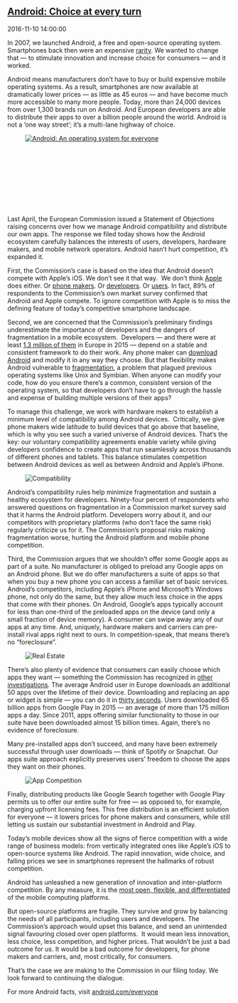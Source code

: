 ## [Android: Choice at every turn](https://www.blog.google/around-the-globe/google-europe/android-choice-competition-response-europe/)
2016-11-10 14:00:00
<html><head></head><body><div class="block-paragraph"><div class="rich-text"><p>In 2007, we launched Android, a free and open-source operating system. Smartphones back then were an expensive <a href="http://appleinsider.com/articles/07/07/02/apples_iphone_an_initial_but_in_depth_review">rarity</a>. We wanted to change that — to stimulate innovation and increase choice for consumers — and it worked.</p>Android means manufacturers don’t have to buy or build expensive mobile operating systems. As a result, smartphones are now available at dramatically lower prices — as little as 45 euros — and have become much more accessible to many more people. Today, more than 24,000 devices from over 1,300 brands run on Android. And European developers are able to distribute their apps to over a billion people around the world. Android is not a ‘one way street’; it’s a multi-lane highway of choice.</div></div><div class="block-video"><div class="h-c-page h-c-page--mobile-full-bleed"><div class="h-c-grid"><div class="h-c-grid__col h-c-grid__col-l--12 "><div class="article-module article-video "><figure><a class="h-c-video h-c-video--marquee" data-glue-modal-disabled-on-mobile="true" data-glue-modal-trigger="uni-modal-mkPbSchORnU-" href="https://youtube.com/watch?v=mkPbSchORnU"><img alt="Android: An operating system for everyone" src="//img.youtube.com/vi/mkPbSchORnU/maxresdefault.jpg"/><svg class="h-c-video__play h-c-icon h-c-icon--color-white" role="img"><use xlink:href="#mi-youtube-icon"></use></svg></a></figure></div></div></div></div><div class="h-c-modal--video" data-glue-modal="uni-modal-mkPbSchORnU-" data-glue-modal-close-label="Close Dialog"><a class="glue-yt-video" data-glue-yt-video-autoplay="true" data-glue-yt-video-height="99%" data-glue-yt-video-vid="mkPbSchORnU" data-glue-yt-video-width="100%" href="https://youtube.com/watch?v=mkPbSchORnU" ng-cloak=""></a></div></div><div class="block-paragraph"><div class="rich-text"><p>Last April, the European Commission issued a Statement of Objections raising concerns over how we manage Android compatibility and distribute our own apps. The response we filed today shows how the Android ecosystem carefully balances the interests of users, developers, hardware makers, and mobile network operators. Android hasn’t hurt competition, it’s expanded it.</p><p></p><p>First, the Commission’s case is based on the idea that Android doesn’t compete with Apple’s iOS. We don’t see it that way.  We don’t think <a href="http://www.macworld.com/article/2998392/ios/tim-cook-says-30-percent-of-iphone-buyers-are-switching-from-android.html">Apple</a> does either. Or <a href="http://www.samsung.com/my/discover/mobile_devices/10-things-the-new-samsung-galaxy-s7-can-do-that-the-iphone-can-t/">phone makers</a>. Or <a href="http://www.androidauthority.com/developing-for-android-vs-ios-697304/">developers</a>. Or <a href="http://money.cnn.com/interactive/technology/iphone-android-comparison/">users</a>. In fact, 89% of respondents to the Commission’s own market survey confirmed that Android and Apple compete. To ignore competition with Apple is to miss the defining feature of today’s competitive smartphone landscape.  </p><p>Second, we are concerned that the Commission’s preliminary findings underestimate the importance of developers and the dangers of fragmentation in a mobile ecosystem.  Developers — and there were at least <a href="https://www.visionmobile.com/reports/mobile-developer-population-forecasts-2016">1.3 million of them</a> in Europe in 2015 — depend on a stable and consistent framework to do their work. Any phone maker can <a href="https://source.android.com/">download Android</a> and modify it in any way they choose. But that flexibility makes Android vulnerable to <a href="http://opensignal.com/reports/2015/08/android-fragmentation/">fragmentation</a>, a problem that plagued previous operating systems like Unix and Symbian. When anyone can modify your code, how do you ensure there’s a common, consistent version of the operating system, so that developers don’t have to go through the hassle and expense of building multiple versions of their apps?</p><p>To manage this challenge, we work with hardware makers to establish a minimum level of compatibility among Android devices.  Critically, we give phone makers wide latitude to build devices that go above that baseline, which is why you see such a varied universe of Android devices. That’s the key: our voluntary compatibility agreements enable variety while giving developers confidence to create apps that run seamlessly across thousands of different phones and tablets. This balance stimulates competition between Android devices as well as between Android and Apple’s iPhone.</p></div></div><div class="block-image_full_width"><figure class="article-image--full article-module "><img alt="Compatibility" src="https://storage.googleapis.com/gweb-uniblog-publish-prod/original_images/Compatibility.gif"/></figure></div><div class="block-paragraph"><div class="rich-text"><p>Android’s compatibility rules help minimize fragmentation and sustain a healthy ecosystem for developers. Ninety-four percent of respondents who answered questions on fragmentation in a Commission market survey said that it harms the Android platform. Developers worry about it, and our competitors with proprietary platforms (who don’t face the same risk) regularly criticize us for it. The Commission’s proposal risks making fragmentation worse, hurting the Android platform and mobile phone competition.</p><p>Third, the Commission argues that we shouldn’t offer some Google apps as part of a suite. No manufacturer is obliged to preload any Google apps on an Android phone. But we do offer manufacturers a suite of apps so that when you buy a new phone you can access a familiar set of basic services. Android’s competitors, including Apple’s iPhone and Microsoft’s Windows phone, not only do the same, but they allow much less choice in the apps that come with their phones. On Android, Google’s apps typically account for less than one-third of the preloaded apps on the device (and only a small fraction of device memory). A consumer can swipe away any of our apps at any time. And, uniquely, hardware makers and carriers can pre-install rival apps right next to ours. In competition-speak, that means there’s no “foreclosure”.</p></div></div><div class="block-image_full_width"><figure class="article-image--full article-module "><img alt="Real Estate" src="https://storage.googleapis.com/gweb-uniblog-publish-prod/original_images/App_Real_Estate.gif"/></figure></div><div class="block-paragraph"><div class="rich-text"><p>There’s also plenty of evidence that consumers can easily choose which apps they want — something the Commission has recognized in <a href="http://ec.europa.eu/competition/mergers/cases/decisions/m7217_20141003_20310_3962132_EN.pdf">other investigations</a>. The average Android user in Europe downloads an additional 50 apps over the lifetime of their device. Downloading and replacing an app or widget is simple — you can do it in <a href="https://www.youtube.com/watch?v=256sjrXELY0&amp;feature=youtu.be">thirty seconds</a>. Users downloaded 65 billion apps from Google Play in 2015 — an average of more than 175 million apps a day. Since 2011, apps offering similar functionality to those in our suite have been downloaded almost 15 billion times. Again, there’s no evidence of foreclosure.</p><p>Many pre-installed apps don’t succeed, and many have been extremely successful through user downloads — think of Spotify or Snapchat. Our apps suite approach explicitly preserves users’ freedom to choose the apps they want on their phones.</p></div></div><div class="block-image_full_width"><figure class="article-image--full article-module "><img alt="App Competition" src="https://storage.googleapis.com/gweb-uniblog-publish-prod/original_images/Competition.gif"/></figure></div><div class="block-paragraph"><div class="rich-text"><p>Finally, distributing products like Google Search together with Google Play permits us to offer our entire suite for free — as opposed to, for example, charging upfront licensing fees. This free distribution is an efficient solution for everyone — it lowers prices for phone makers and consumers, while still letting us sustain our substantial investment in Android and Play.</p><p>Today’s mobile devices show all the signs of fierce competition with a wide range of business models: from vertically integrated ones like Apple’s iOS to open-source systems like Android. The rapid innovation, wide choice, and falling prices we see in smartphones represent the hallmarks of robust competition.</p><p>Android has unleashed a new generation of innovation and inter-platform competition. By any measure, it is the <a href="https://www.android.com/everyone/#choice">most open, flexible, and differentiated</a> of the mobile computing platforms.</p><p>But open-source platforms are fragile. They survive and grow by balancing the needs of all participants, including users and developers. The Commission’s approach would upset this balance, and send an unintended signal favouring closed over open platforms.  It would mean less innovation, less choice, less competition, and higher prices. That wouldn’t be just a bad outcome for us. It would be a bad outcome for developers, for phone makers and carriers, and, most critically, for consumers.  </p><p>That’s the case we are making to the Commission in our filing today. We look forward to continuing the dialogue.</p><p>For more Android facts, visit <a href="https://www.android.com/everyone/">android.com/everyone</a></p></div></div></body></html>

